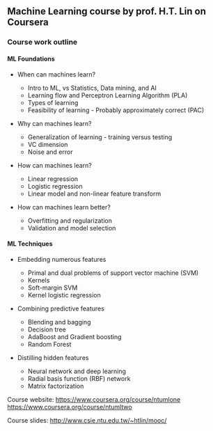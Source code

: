 ## Machine Learning course by prof. H.T. Lin on Coursera

### Course work outline


#### ML Foundations

* When can machines learn?
  - Intro to ML, vs Statistics, Data mining, and AI
  - Learning flow and Perceptron Learning Algorithm (PLA)
  - Types of learning
  - Feasibility of learning - Probably approximately correct (PAC)

* Why can machines learn?
  - Generalization of learning - training versus testing
  - VC dimension
  - Noise and error

* How can machines learn?
  - Linear regression
  - Logistic regression
  - Linear model and non-linear feature transform

* How can machines learn better?
  - Overfitting and regularization
  - Validation and model selection

#### ML Techniques

* Embedding numerous features
  - Primal and dual problems of support vector machine (SVM)
  - Kernels
  - Soft-margin SVM
  - Kernel logistic regression

* Combining predictive features
  - Blending and bagging
  - Decision tree
  - AdaBoost and Gradient boosting
  - Random Forest

* Distilling hidden features
  - Neural network and deep learning
  - Radial basis function (RBF) network
  - Matrix factorization


Course website: 
https://www.coursera.org/course/ntumlone
https://www.coursera.org/course/ntumltwo

Course slides:
http://www.csie.ntu.edu.tw/~htlin/mooc/


